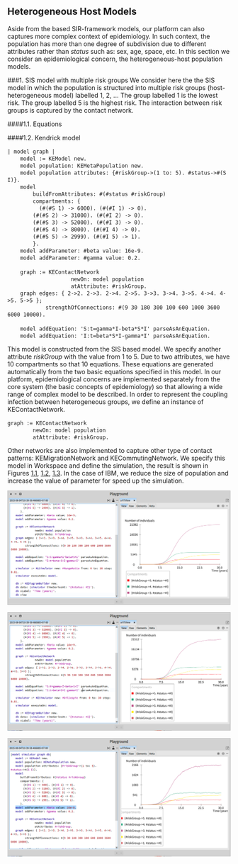 

## Heterogeneous Host Models
Aside from the based SIR\-framework models, our platform can also captures more complex context of epidemiology\.
In such context, the population has more than one degree of subdivision due to different attributes rather than *status* such as: sex, age, space, etc\.
In this section we consider an epidemiological concern, the heterogeneous\-host population models\.



###1\.  SIS model with multiple risk groups
We consider here the the SIS model in which the population is structured into multiple risk groups \(host\-heterogeneous model\) labelled 1, 2, \.\.\.
The group labelled 1 is the lowest risk\. The group labelled 5 is the highest risk\.
The interaction between risk groups is captured by the contact network\.



####1\.1\.  Equations




####1\.2\.  Kendrick model


```smalltalk
| model graph |
	model := KEModel new.
	model population: KEMetaPopulation new.
	model population attributes: {#riskGroup->(1 to: 5). #status->#(S I)}.
	model
		buildFromAttributes: #(#status #riskGroup)
		compartments: {
		  (#(#S 1) -> 6000). (#(#I 1) -> 0).
        (#(#S 2) -> 31000). (#(#I 2) -> 0).
        (#(#S 3) -> 52000). (#(#I 3) -> 0).
        (#(#S 4) -> 8000). (#(#I 4) -> 0).
        (#(#S 5) -> 2999). (#(#I 5) -> 1).
		}.
	model addParameter: #beta value: 16e-9.
	model addParameter: #gamma value: 0.2.

	graph := KEContactNetwork
					newOn: model population
					atAttribute: #riskGroup.
	graph edges: { 2->2. 2->3. 2->4. 2->5. 3->3. 3->4. 3->5. 4->4. 4->5. 5->5 };
			strengthOfConnections: #(9 30 180 300 100 600 1000 3600 6000 10000).

	model addEquation: 'S:t=gamma*I-beta*S*I' parseAsAnEquation.
	model addEquation: 'I:t=beta*S*I-gamma*I' parseAsAnEquation.
```


This model is constructed from the SIS based model\. We specify another attribute *riskGroup* with the value from 1 to 5\.
Due to two attributes, we have 10 compartments so that 10 equations\.
These equations are generated automatically from the two basic equations specified in this model\.
In our platform, epidemiological concerns are implemented separately from the core system \(the basic concepts of epidemiology\) so that allowing a wide range of complex model to be described\.
In order to represent the coupling infection between heterogeneous groups, we define an instance of KEContactNetwork\.



```smalltalk
graph := KEContactNetwork
        newOn: model population
        atAttribute: #riskGroup.
```


Other networks are also implemented to capture other type of contact patterns: KEMigrationNetwork and KECommutingNetwork\.
We specify this model in Workspace and define the simulation, the result is shown in Figures [1\.1](#Multi_Risk_RK4), [1\.2](#Multi_Risk_Gil), [1\.3](#Multi_Risk_IBM)\.
In the case of IBM, we reduce the size of population and increase the value of parameter  for speed up the simulation\.

<a name="Multi_Risk_RK4"></a>![Multi_Risk_RK4](figures/Multi_Risk_RK4.png "Deterministic dynamics of multi-risk-group model")

<a name="Multi_Risk_Gil"></a>![Multi_Risk_Gil](figures/Multi_Risk_Gil.png "Stochastic dynamics of multi-risk-group model using Gillespie's direct method")

<a name="Multi_Risk_IBM"></a>![Multi_Risk_IBM](figures/Multi_Risk_IBM.png "Stochastic dynamics of multi-risk-group model using agent-based approach")

